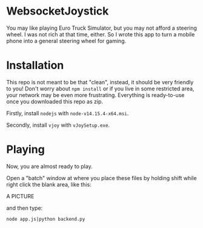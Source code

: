 # WebsocketJoystick

You may like playing Euro Truck Simulator, but you may not afford a steering wheel. I was not rich at that time, either. 
So I wrote this app to turn a mobile phone into a general steering wheel for gaming.

# Installation

This repo is not meant to be that "clean", instead, it should be very friendly to you! 
Don't worry about `npm install` or if you live in some restricted area, your network may be even more frustrating.
Everything is ready-to-use once you downloaded this repo as zip.

Firstly, install `nodejs` with `node-v14.15.4-x64.msi`.

Secondly, install `vjoy` with `vJoySetup.exe`.

# Playing

Now, you are almost ready to play.

Open a "batch" window at where you place these files by holding shift while right click the blank area, like this:

A PICTURE

and then type:

```
node app.js|python backend.py
```

